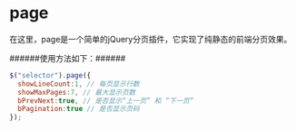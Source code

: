 # page

在这里，page是一个简单的jQuery分页插件，它实现了纯静态的前端分页效果。


######使用方法如下：######
```js 
$("selector").page({
  showLineCount:1, // 每页显示行数
  showMaxPages:7, // 最大显示页数
  bPrevNext:true, // 是否显示“上一页” 和 “下一页”
  bPagination:true // 是否显示页码
});
```
